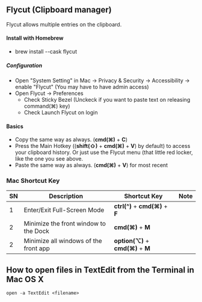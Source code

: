 
## Flycut (Clipboard manager)
Flycut allows multiple entries on the clipboard.

#### Install with Homebrew
- brew install --cask flycut
##### Configuration
- Open "System Setting" in Mac -> Privacy & Security -> Accessibility -> enable "Flycut" (You may have to have admin access)
- Open Flycut -> Preferences
  - Check Sticky Bezel (Unckeck if you want to paste text on releasing command(⌘) key)
  - Check Launch Flycut on login
#### Basics
- Copy the same way as always. (**cmd(⌘)** + **C**)
- Press the Main Hotkey ((**shift(⇧)** + **cmd(⌘)** + **V**) by default) to access your clipboard history. Or just use the Flycut menu (that little red locker, like the one you see above.
- Paste the same way as always. (**cmd(⌘)** + **V**) for most recent

 


### Mac Shortcut Key
| SN | Description | Shortcut Key | Note |
| -- | ----------- | ----------- | --------------- |
| 1 | Enter/Exit Full-Screen Mode | **ctrl(^)** + **cmd(⌘)** + **F** |  |
| 2 | Minimize the front window to the Dock | **cmd(⌘)** + **M** |  |
| 2 | Minimize all windows of the front app | **option(⌥)** + **cmd(⌘)** + **M** |  |


## How to open files in TextEdit from the Terminal in Mac OS X
``
open -a TextEdit <filename>
``